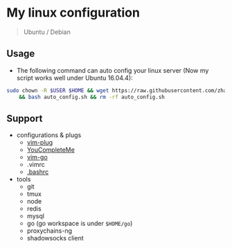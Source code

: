 # My linux configuration

> Ubuntu / Debian

## Usage

- The following command can auto config your linux server (Now my script works well under Ubuntu 16.04.4):
```bash
sudo chown -R $USER $HOME && wget https://raw.githubusercontent.com/zhanzy178/linux-configuration/master/auto_config.sh \
    && bash auto_config.sh && rm -rf auto_config.sh
```

## Support

- configurations & plugs
    - [vim-plug](https://github.com/junegunn/vim-plug)
    - [YouCompleteMe](https://github.com/Valloric/YouCompleteMe#linux-64-bit)
    - [vim-go](https://github.com/fatih/vim-go)
    - .vimrc
    - [.bashrc](https://www.zhihu.com/question/20110072/answer/14014646)
- tools
    - git
    - tmux
    - node
    - redis
    - mysql
    - go (go workspace is under `$HOME/go`)
    - proxychains-ng
    - shadowsocks client

